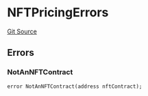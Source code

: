 # NFTPricingErrors
[Git Source](https://github.com/thrackle-io/tron/blob/cbc87814d6bed0b3e71e8ab959486c532d05c771/src/common/IErrors.sol)


## Errors
### NotAnNFTContract

```solidity
error NotAnNFTContract(address nftContract);
```


